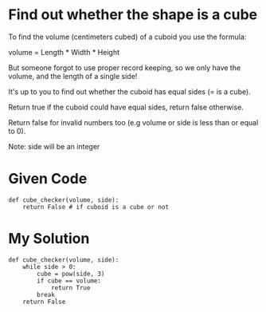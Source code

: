 # Find out whether the shape is a cube

To find the volume (centimeters cubed) of a cuboid you use the formula:

volume = Length * Width * Height

But someone forgot to use proper record keeping, so we only have the volume, and the length of a single side!

It's up to you to find out whether the cuboid has equal sides (= is a cube).

Return true if the cuboid could have equal sides, return false otherwise.

Return false for invalid numbers too (e.g volume or side is less than or equal to 0).

Note: side will be an integer

# Given Code

```{python}
def cube_checker(volume, side):
    return False # if cuboid is a cube or not
```

# My Solution

```{python}
def cube_checker(volume, side):
    while side > 0:
        cube = pow(side, 3)
        if cube == volume:
            return True
        break
    return False
```
